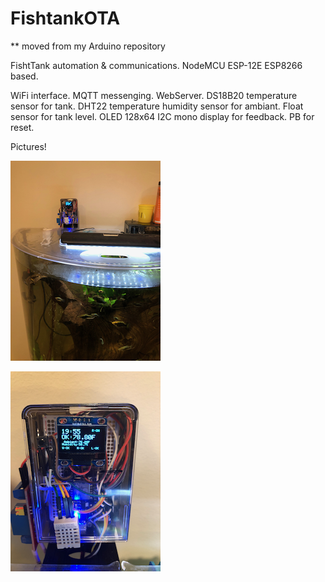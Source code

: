# FishtankOTA
** moved from my Arduino repository

FishtTank automation &amp; communications. NodeMCU ESP-12E ESP8266 based. 

WiFi interface.
MQTT messenging.
WebServer.
DS18B20 temperature sensor for tank.
DHT22 temperature humidity sensor for ambiant.
Float sensor for tank level.
OLED 128x64 I2C mono display for feedback.
PB for reset.

Pictures!

![Image of Whole tank](https://github.com/sejgit/FishTankOTA/blob/master/images/whole_tank.png?raw=true)

![Image of up close](https://github.com/sejgit/FishTankOTA/blob/master/images/up_close.png?raw=true)

